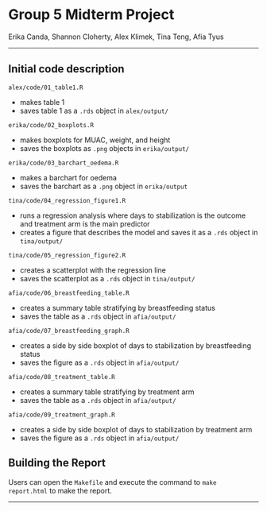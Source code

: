 # Group 5 Midterm Project

Erika Canda, Shannon Cloherty, Alex Klimek, Tina Teng, Afia Tyus

------------------------------------------------------------------------

## Initial code description

`alex/code/01_table1.R`
  - makes table 1
  - saves table 1 as a `.rds` object in `alex/output/`

`erika/code/02_boxplots.R`
  - makes boxplots for MUAC, weight, and height
  - saves the boxplots as `.png` objects in `erika/output/`

`erika/code/03_barchart_oedema.R`
  - makes a barchart for oedema
  - saves the barchart as a `.png` object in `erika/output`

`tina/code/04_regression_figure1.R`
  - runs a regression analysis where days to stabilization is the outcome and 
    treatment arm is the main predictor
  - creates a figure that describes the model and saves it as a `.rds` object
    in `tina/output/`
  
`tina/code/05_regression_figure2.R`
  - creates a scatterplot with the regression line
  - saves the scatterplot as a `.rds` object in `tina/output/`
  
`afia/code/06_breastfeeding_table.R`
  - creates a summary table stratifying by breastfeeding status
  - saves the table as a `.rds` object in `afia/output/`
  
`afia/code/07_breastfeeding_graph.R`
  - creates a side by side boxplot of days to stabilization by breastfeeding
    status
  - saves the figure as a `.rds` object in `afia/output/`
  
`afia/code/08_treatment_table.R`
  - creates a summary table stratifying by treatment arm
  - saves the table as a `.rds` object in `afia/output/`
  
`afia/code/09_treatment_graph.R`
  - creates a side by side boxplot of days to stabilization by treatment arm
  - saves the figure as a `.rds` object in `afia/output/`
  
## Building the Report

Users can open the `Makefile` and execute the command to `make report.html` to make the report.

------------------------------------------------------------------------

